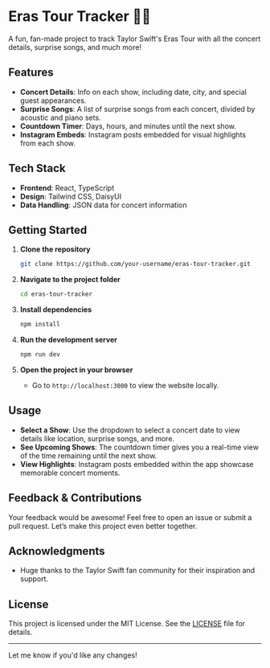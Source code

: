 # Eras Tour Tracker 🎤✨

A fun, fan-made project to track Taylor Swift's Eras Tour with all the concert details, surprise songs, and much more! 

## Features
- **Concert Details**: Info on each show, including date, city, and special guest appearances.
- **Surprise Songs**: A list of surprise songs from each concert, divided by acoustic and piano sets.
- **Countdown Timer**: Days, hours, and minutes until the next show.
- **Instagram Embeds**: Instagram posts embedded for visual highlights from each show.

## Tech Stack
- **Frontend**: React, TypeScript
- **Design**: Tailwind CSS, DaisyUI
- **Data Handling**: JSON data for concert information

## Getting Started

1. **Clone the repository**
   ```bash
   git clone https://github.com/your-username/eras-tour-tracker.git
   ```
   
2. **Navigate to the project folder**
   ```bash
   cd eras-tour-tracker
   ```
   
3. **Install dependencies**
   ```bash
   npm install
   ```
   
4. **Run the development server**
   ```bash
   npm run dev
   ```

5. **Open the project in your browser**
   - Go to `http://localhost:3000` to view the website locally.

## Usage

- **Select a Show**: Use the dropdown to select a concert date to view details like location, surprise songs, and more.
- **See Upcoming Shows**: The countdown timer gives you a real-time view of the time remaining until the next show.
- **View Highlights**: Instagram posts embedded within the app showcase memorable concert moments.

## Feedback & Contributions
Your feedback would be awesome! Feel free to open an issue or submit a pull request. Let’s make this project even better together.

## Acknowledgments
- Huge thanks to the Taylor Swift fan community for their inspiration and support.
  
## License
This project is licensed under the MIT License. See the [LICENSE](LICENSE) file for details.

---

Let me know if you'd like any changes!
